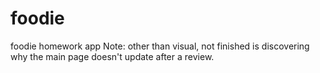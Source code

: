 # foodie
foodie homework app
Note: other than visual, not finished is discovering why the main page doesn't update after a review.
